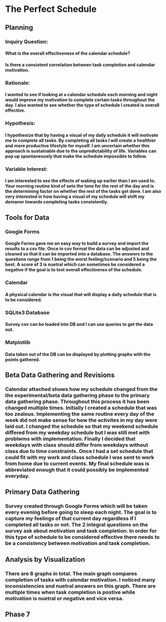 # The Perfect Schedule

## Planning

### Inquiry Question:
#### What is the overall effectiveness of the calendar schedule?
#### Is there a consistent correlation between task completion and calendar motivation.

### Rationale:
#### I wanted to see if looking at a calendar schedule each morning and night would improve my motivation to complete certain tasks throughout the day.   I also wanted to see whether the type of schedule I created is overall effective.

### Hypothesis:
#### I hypothesize that by having a visual of my daily schedule it will motivate me to complete all tasks.  By completing all tasks I will create a healthier and more productive lifestyle for myself.  I am uncertain whether this approach is sustainable due to the unpredictability of life.  Variables can pop up spontaneously that make the schedule impossible to follow.

### Variable Interest:
#### I am interested to see the effects of waking up earlier than I am used to.  Your morning routine kind of sets the tone for the rest of the day and is the determining factor on whether the rest of the tasks get done.  I am also very interested in how having a visual of my schedule will shift my demanor towards completing tasks consistently.

## Tools for Data

### Google Forms
#### Google Forms gave me an easy way to build a survey and import the results to a csv file.  Once in csv format the data can be adjusted and cleaned so that it can be imported into a database.  The answers to the questions range from 1 being the worst feeling/scenario and 5 being the best.  A score of 3 is nuetral which can sometimes be considered a negative if the goal is to test overall effectivenss of the schedule.

### Calendar
#### A physical calendar is the visual that will display a daily schedule that is to be considered.

### SQLite3 Database
#### Survey csv can be loaded into DB and I can use queries to get the data out.

### Matplotlib
#### Data taken out of the DB can be displayed by plotting graphs with the points gathered.

## Beta Data Gathering and Revisions
### Calendar attached shows how my schedule changed from the the experimental/beta data gathering phase to the primary data gathering phase. Throughout this process it has been changed multiple times.  Initially I created a schedule that was too zealous.  Implementing the same routine every day of the week did not make sense for how the activites in my day were laid out.  I changed the schedule so that my weekend schedule differed from my weekday schedule but I was still met with problwms with implementation.  Finally I decided that weekdays with class should differ from weekdays without class due to time constraints.  Once I had a set schedule that could fit with my work and class schedule I was sent to work from home due to current events.  My final schedule was is abbreviated enough that it could possibly be implemented everyday.

## Primary Data Gathering
### Survey created through Google Forms which will be taken every evening before going to sleep each night.  The goal is to capture my feelings of that current day regardless if I completed all tasks or not.  The 2 integral questions on the survey ask about motivation and task completion.  In order for this type of schedule to be considered effective there needs to be a consistency between motivation and task completion. 


## Analysis by Visualization 
### There are 8 graphs in total.  The main graph compares completion of tasks with calendar motivation.  I noticed many inconsistencies and nuetral answers on this graph.  There are multiple times when task completion is postive while motivation is nuetral or negative and vice versa.  


## Phase 7
